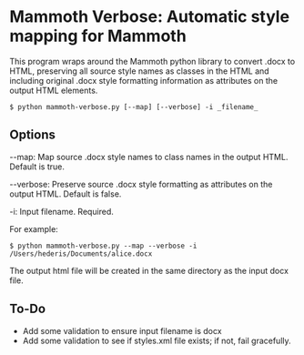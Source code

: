 # Mammoth Verbose: Automatic style mapping for Mammoth

This program wraps around the Mammoth python library to convert .docx to HTML, preserving all source style names as classes in the HTML and including original .docx style formatting information as attributes on the output HTML elements.

```
$ python mammoth-verbose.py [--map] [--verbose] -i _filename_
```

## Options

--map: Map source .docx style names to class names in the output HTML. Default is true.

--verbose: Preserve source .docx style formatting as attributes on the output HTML. Default is false.

-i: Input filename. Required.

For example:

```
$ python mammoth-verbose.py --map --verbose -i /Users/hederis/Documents/alice.docx
```

The output html file will be created in the same directory as the input docx file.

## To-Do

* Add some validation to ensure input filename is docx
* Add some validation to see if styles.xml file exists; if not, fail gracefully.